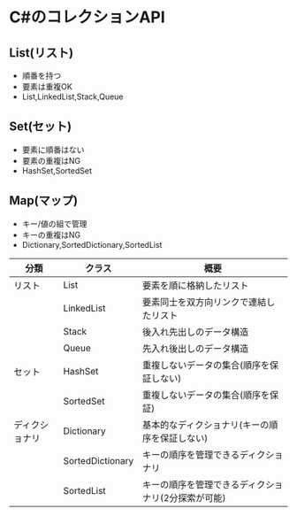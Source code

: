 # C#のコレクションAPI

## List(リスト)

- 順番を持つ
- 要素は重複OK
- List,LinkedList,Stack,Queue

## Set(セット)

- 要素に順番はない
- 要素の重複はNG
- HashSet,SortedSet

## Map(マップ)

- キー/値の組で管理
- キーの重複はNG
- Dictionary,SortedDictionary,SortedList

| 分類           | クラス           | 概要                                                |
| -------------- | ---------------- | --------------------------------------------------- |
| リスト         | List             | 要素を順に格納したリスト                            |
|                | LinkedList       | 要素同士を双方向リンクで連結したリスト              |
|                | Stack            | 後入れ先出しのデータ構造                            |
|                | Queue            | 先入れ後出しのデータ構造                            |
| セット         | HashSet          | 重複しないデータの集合(順序を保証しない)            |
|                | SortedSet        | 重複しないデータの集合(順序を保証)                  |
| ディクショナリ | Dictionary       | 基本的なディクショナリ(キーの順序を保証しない)      |
|                | SortedDictionary | キーの順序を管理できるディクショナリ                |
|                | SortedList       | キーの順序を管理できるディクショナリ(2分探索が可能) |

